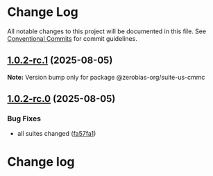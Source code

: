 # Change Log

All notable changes to this project will be documented in this file.
See [Conventional Commits](https://conventionalcommits.org) for commit guidelines.

## [1.0.2-rc.1](https://github.com/zerobias-org/suite/compare/@zerobias-org/suite-us-cmmc@1.0.2-rc.0...@zerobias-org/suite-us-cmmc@1.0.2-rc.1) (2025-08-05)

**Note:** Version bump only for package @zerobias-org/suite-us-cmmc





## [1.0.2-rc.0](https://github.com/zerobias-org/suite/compare/@zerobias-org/suite-us-cmmc@1.0.1...@zerobias-org/suite-us-cmmc@1.0.2-rc.0) (2025-08-05)


### Bug Fixes

* all suites changed ([fa57fa1](https://github.com/zerobias-org/suite/commit/fa57fa1af7628003297df46b2d7740fe95bd2666))





# Change log
